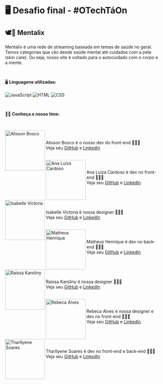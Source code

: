 # 🖥️ Desafio final - #OTechTáOn
## 🕊️🍃 Mentalix
Mentalix é uma rede de streaming baseada em temas de saúde no geral. Temos categorias que vão desde saúde mental até cuidados com a pele (skin care). Ou seja, nosso site é voltado para o autocuidado com o corpo e a mente.

<br>

🖥️ **Linguagens utilizadas:**<br><br>
<img align="center" src="https://img.shields.io/badge/JavaScript-323330?style=for-the-badge&logo=javascript&logoColor=white&color=09B0E5" alt="JavaScript" title="JavaScript">
<img align="center" src="https://img.shields.io/badge/HTML-E34F26?style=for-the-badge&logo=html5&logoColor=white&color=09B0E5" alt="HTML" title="HTML">
<img align="center" src="https://img.shields.io/badge/CSS-1572B6?style=for-the-badge&logo=css3&logoColor=white&color=09B0E5" alt="CSS" title="CSS">

<br>

👋🏻 **Conheça o nosso time:**

<br>

<img align="left" src="https://user-images.githubusercontent.com/69727594/147781505-328434da-0dec-4a8c-877f-7ba10299f886.png" alt="Alisson Bosco" title="Alisson Bosco" width="130"><br>

Alisson Bosco é o nosso dev do front-end 👨🏻‍💻
<br>
Veja seu [GitHub](https://github.com/Alissonbosco) e [LinkedIn](http://linkedin.com/in/alisson-bosco)

<br>
<img align="left" src="https://user-images.githubusercontent.com/69727594/147781522-a9fa3c3f-82b5-4334-9bde-321a59feb66e.png" alt="Ana Luiza Cardoso" title="Ana Luiza Cardoso" width="130"><br>

Ana Luiza Cardoso é dev no front-end 👨🏻‍💻
<br>
Veja seu [GitHub](https://github.com/Analugrr) e [LinkedIn](https://www.linkedin.com/in/ana-lu%C3%ADza-cardoso-guerra-freitas)

<br><br>
<img align="left" src="https://user-images.githubusercontent.com/69727594/147781528-3f76817d-3e87-433f-ad6e-ede9b2b32878.png" alt="Isabelle Victoria" title="Isabelle Victoria" width="130"><br>

Isabelle Victoria é nossa designer 👨🏻‍💻
<br>
Veja seu [GitHub](https://github.com/Isabvictoriaps) e [LinkedIn](https://www.linkedin.com/in/isabellevictoria)

<br>
<img align="left" src="https://user-images.githubusercontent.com/69727594/147782304-2bcf5fcd-7486-44e1-b71f-1fd2a142a7ae.png" alt="Matheus Henrique" title="Matheus Henrique" width="130"><br>

Matheus Henrique é dev no back-end 👨🏻‍💻
<br>
Veja seu [GitHub](https://github.com/Mathdesenv17) e [LinkedIn](http://www.linkedin.com/in/dev-matheus-henrique)

<br><br>
<img align="left" src="https://user-images.githubusercontent.com/69727594/147781539-44556dfc-3547-4135-838f-71174e288610.png" alt="Raissa Karoliny" title="Raissa Karoliny" width="130"><br>

Raissa Karoliny é nossa designer 👨🏻‍💻
<br>
Veja seu [GitHub](http://github.com/Raissakarolliny) e [LinkedIn](https://www.linkedin.com/in/raissa-rodrigues-829800224)

<br>
<img align="left" src="https://user-images.githubusercontent.com/69727594/147781541-2ed7e92d-b418-4540-b987-33cf4a6c2948.png" alt="Rebeca Alves" title="Rebeca Alves" width="130"><br>

Rebeca Alves é nossa designer e dev no front-end 👨🏻‍💻
<br>
Veja seu [GitHub](https://github.com/becabelin) e [LinkedIn](http://linkedin.com/in/rebecalvesousa)

<br><br>
<img align="left" src="https://user-images.githubusercontent.com/69727594/147781543-7bd4919a-14e0-4aae-a0fe-7130e9ef7d69.png" alt="Tharllyene Soares" title="Tharllyene Soares" width="130"><br>

Tharllyene Soares é dev no front-end e back-end 👨🏻‍💻
<br>
Veja seu [GitHub](https://github.com/Tharllyene) e [LinkedIn](https://www.linkedin.com/in/tharllyene-soares-73b661203)

